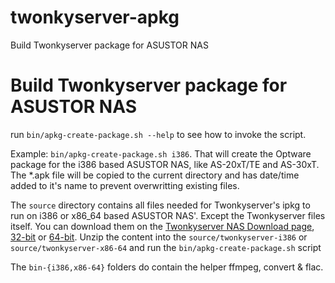 twonkyserver-apkg
=================

Build Twonkyserver package for ASUSTOR NAS 

# Build Twonkyserver package for ASUSTOR NAS #

run `bin/apkg-create-package.sh --help` to see how to invoke the script.

Example: `bin/apkg-create-package.sh i386`. That will create the Optware package for the i386 based ASUSTOR NAS, like AS-20xT/TE and AS-30xT. The *.apk file will be copied to the current directory and has date/time added to it's name to prevent overwritting existing files.

The `source` directory contains all files needed for Twonkyserver's ipkg to run on i386 or x86_64 based ASUSTOR NAS'. Except the Twonkyserver files itself. You can download them on the [Twonkyserver NAS Download page](http://www.twonkyforum.com/downloads/7.2.6-2/), [32-bit](http://www.twonkyforum.com/downloads/7.2.6-2/twonky-i686-glibc-2.9-7.2.6-2.zip) or [64-bit](http://www.twonkyforum.com/downloads/7.2.6-2/twonky-x86-64-glibc-2.9-7.2.6-2.zip). Unzip the content into the `source/twonkyserver-i386` or `source/twonkyserver-x86-64` and run the `bin/apkg-create-package.sh` script

The `bin-{i386,x86-64}` folders do contain the helper ffmpeg, convert & flac.
